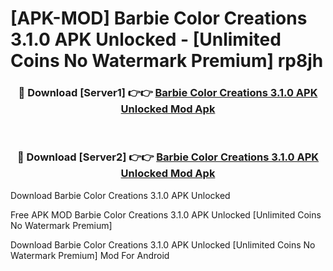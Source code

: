 # [APK-MOD] Barbie Color Creations 3.1.0 APK Unlocked - [Unlimited Coins No Watermark Premium] rp8jh



<div align="center">
<h3>🔴 Download [Server1] 👉👉 <a href="https://momento.my/?title=Barbie_Color_Creations_3.1.0_APK_Unlocked">Barbie Color Creations 3.1.0 APK Unlocked Mod Apk</a></h3><br>

<h3>🔴 Download [Server2] 👉👉 <a href="https://momento.my/?title=Barbie_Color_Creations_3.1.0_APK_Unlocked">Barbie Color Creations 3.1.0 APK Unlocked Mod Apk</a></h3>
</div>



Download Barbie Color Creations 3.1.0 APK Unlocked 

Free APK MOD Barbie Color Creations 3.1.0 APK Unlocked [Unlimited Coins No Watermark Premium]

Download Barbie Color Creations 3.1.0 APK Unlocked [Unlimited Coins No Watermark Premium] Mod For Android
